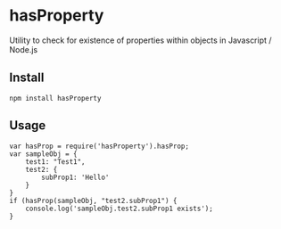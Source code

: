 # hasProperty
Utility to check for existence of properties within objects in Javascript / Node.js

## Install
    npm install hasProperty

## Usage

    var hasProp = require('hasProperty').hasProp;
    var sampleObj = {
        test1: "Test1",
        test2: {
            subProp1: 'Hello'
        }
    }
    if (hasProp(sampleObj, "test2.subProp1") {
        console.log('sampleObj.test2.subProp1 exists');
    }
